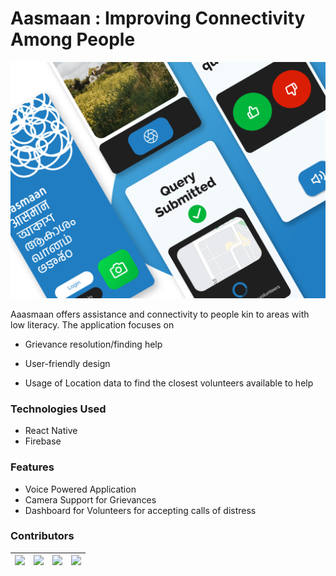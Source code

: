 # Aasmaan : Improving Connectivity Among People

![Aasmaan](Aasmaan_Dribbble.png)

Aaasmaan offers assistance and connectivity to people kin to areas with low literacy. The application focuses on
-   Grievance resolution/finding help
-   User-friendly design
    
-   Usage of Location data to find the closest volunteers available to help

### Technologies Used
- React Native
- Firebase
### Features
- Voice Powered Application
- Camera Support for Grievances
- Dashboard for Volunteers for accepting calls of distress

### Contributors 
| [<img src="https://github.com/vaibhavTekk.png?size=50" width="50"/>](https://github.com/vaibhavTekk)| [<img src="https://github.com/0b51d14n217.png?size=50" width="50"/>](https://github.com/0b51d14n217) | [<img src="https://github.com/belvix.png?size=50" width="50"/>](https://github.com/belvix) | [<img src="https://github.com/coldn00dles.png?size=50" width="50"/>](https://github.com/coldn00dles) |
| -------- | -------- | -------- | -------- |
